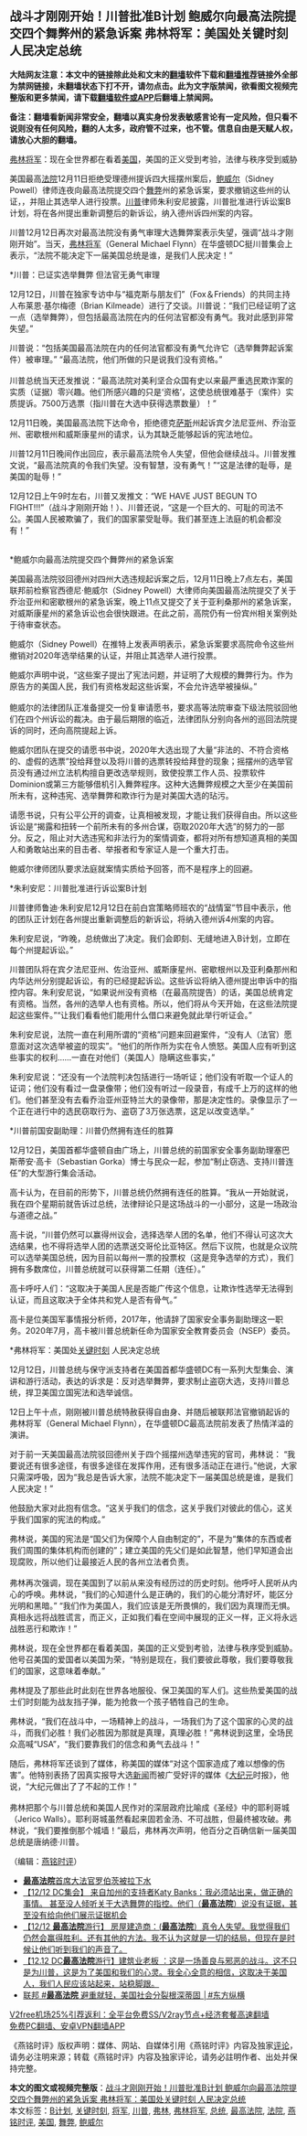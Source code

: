  <h2>战斗才刚刚开始！川普批准B计划 鲍威尔向最高法院提交四个舞弊州的紧急诉案 弗林将军：美国处关键时刻 人民决定总统</h2> <p class="notice"><b>大陆网友注意：本文中的链接除此处和文末的<a href="https://github.com/bannedbook/fanqiang" >翻墙</a>软件下载和<a href="https://github.com/killgcd/justmysocks/blob/master/README.md">翻墙推荐</a>链接外全部为禁网链接，未翻墙状态下打不开，请勿点击。此为文字版禁闻，欲看图文视频完整版和更多禁闻，请下载<a href="https://github.com/bannedbook/fanqiang">翻墙软件或APP</a>后翻墙上禁闻网。</p><p>备注：翻墙看新闻非常安全，翻墙以真实身份发表敏感言论有一定风险，但只看不说则没有任何风险，翻的人太多，政府管不过来，也不管。信息自由是天赋人权，请放心大胆的翻墙。</b></p>  <div class="entry">  <p></p> <p><a href="https://www.bannedbook.org/bnews/tag/%e5%bc%97%e6%9e%97/" class="st_tag internal_tag" rel="tag" title="标签 弗林 下的日志">弗林</a><a href="https://www.bannedbook.org/bnews/tag/%e5%b0%86%e5%86%9b/" class="st_tag internal_tag" rel="tag" title="标签 将军 下的日志">将军</a>&#65306;现在全世界都在看着<a href="https://www.bannedbook.org/bnews/tag/%e7%be%8e%e5%9b%bd/" class="st_tag internal_tag" rel="tag" title="标签 美国 下的日志">美国</a>&#65292;美国的正义受到考验&#65292;法律与秩序受到威胁</p> <p>美国最高<a href="https://www.bannedbook.org/bnews/tag/%e6%b3%95%e9%99%a2/" class="st_tag internal_tag" rel="tag" title="标签 法院 下的日志">法院</a>12月11日拒绝受理德州提诉四大摇摆州案后&#65292;<a href="https://www.bannedbook.org/bnews/tag/%e9%b2%8d%e5%a8%81%e5%b0%94/" class="st_tag internal_tag" rel="tag" title="标签 鲍威尔 下的日志">鲍威尔</a>&#65288;Sidney Powell&#65289;律师连夜向最高法院提交四个<a href="https://www.bannedbook.org/bnews/tag/%E8%88%9E%E5%BC%8A/" class="st_tag internal_tag" rel="tag" title="标签 舞弊 下的日志">舞弊</a>州的紧急诉案&#65292;要求撤销这些州的认证&#65292;&#65292;并阻止其选举人进行投票&#12290;<a href="https://www.bannedbook.org/bnews/tag/%e5%b7%9d%e6%99%ae/" class="st_tag internal_tag" rel="tag" title="标签 川普 下的日志">川普</a>律师朱利安尼披露&#65292;川普批准进行诉讼案B计划&#65292;将在各州提出重新调整后的新诉讼&#65292;纳入德州诉四州案的内容&#12290;</p> <p>川普12月12日再次对最高法院没有勇气审理大选舞弊案表示失望&#65292;强调&#8220;战斗才刚刚开始&#8221;&#12290;当天&#65292;<a href="https://www.bannedbook.org/bnews/tag/%e5%bc%97%e6%9e%97%e5%b0%86%e5%86%9b/" class="st_tag internal_tag" rel="tag" title="标签 弗林将军 下的日志">弗林将军</a>&#65288;General Michael Flynn&#65289;在华盛顿DC挺川普集会上表示&#65292;&#8220;法院不能决定下一届美国总统是谁&#65292;是我们人民决定&#65281;&#8221; &nbsp;</p> <p>   *川普&#65306;已证实选举舞弊 但法官无勇气审理</p> <p>12月12日&#65292;川普在独家专访中与&#8220;福克斯与朋友们&#8221;&#65288;Fox&#65286;Friends&#65289;的共同主持人布莱恩&#8231;基尔梅德&#65288;Brian Kilmeade&#65289;进行了交谈&#12290;川普说&#65306;&#8220;我们已经证明了这一点&#65288;选举舞弊&#65289;&#65292;但包括最高法院在内的任何法官都没有勇气&#12290;我对此感到非常失望&#12290;&#8221;</p> <p>川普说&#65306;&#8220;包括美国最高法院在内的任何法官都没有勇气允许它&#65288;选举舞弊起诉案件&#65289;被审理&#12290;&#8221; &#8220;最高法院&#65292;他们所做的只是说我们没有资格&#12290;&#8221;<br />&nbsp;<br />川普总统当天还发推说&#65306;&#8220;最高法院对美利坚合众国有史以来最严重选民欺诈案的实质&#65288;证据&#65289;零兴趣&#12290;他们所感兴趣的只是&#8216;资格&#8217;&#65292;这使总统很难基于&#65288;案件&#65289;实质提诉&#12290;7500万选票&#65288;指川普在大选中获得选票数量&#65289;&#65281;&#8221;</p> <p>12月11日晚&#65292;美国最高法院下达命令&#65292;拒绝德克<span class='wp_keywordlink'><a href="https://www.bannedbook.org/forum5/topic42.html" title="萨斯、诚信与自救" target="_blank">萨斯</a></span>州起诉宾夕法尼亚州&#12289;乔治亚州&#12289;密歇根州和威斯康星州的请求&#65292;认为其缺乏能够起诉的宪法地位&#12290;</p> <p>川普12月11日晚间作出回应&#65292;表示最高法院令人失望&#65292;但他会继续战斗&#12290;川普发推文说&#65292;&#8220;最高法院真的令我们失望&#12290;没有智慧&#65292;没有勇气&#65281;&#8221;&#8220;这是法律的耻辱&#65292;是美国的耻辱&#65281;&#8221; </p> <p>12月12日上午9时左右&#65292;川普又发推文&#65306;&#8220;WE HAVE JUST BEGUN TO FIGHT!!!&#8221;&#65288;战斗才刚刚开始&#65281;&#65289;&#12289;川普还说&#65292;&#8220;这是一个巨大的&#12289;可耻的司法不公&#12290;美国人民被欺骗了&#65292;我们的国家蒙受耻辱&#12290;我们甚至连上法庭的机会都没有&#65281;&#8221;<br />&nbsp;</p>  <p>   *鲍威尔向最高法院提交四个舞弊州的紧急诉案</p> <p>美国最高法院驳回德州对四州大选违规起诉案之后&#65292;12月11日晚上7点左右&#65292;美国联邦前检察官西德尼&#183;鲍威尔&#65288;Sidney Powell&#65289;大律师向美国最高法院提交了关于乔治亚州和密歇根州的紧急诉案&#65292;晚上11点又提交了关于亚利桑那州的紧急诉案&#65292;对威斯康星州的紧急诉讼也会很快跟进&#12290;在此之前&#65292;高院仍有一份宾州相关案例处于待审查状态&#12290;</p> <p>鲍威尔&#65288;Sidney Powell&#65289;在推特上发表声明表示&#65292;紧急诉案要求高院命令这些州撤销对2020年选举结果的认证&#65292;并阻止其选举人进行投票&#12290;</p> <p>鲍威尔声明中说&#65292;&#8220;这些案子提出了宪法问题&#65292;并证明了大规模的舞弊行为&#12290;作为原告方的美国人民&#65292;我们有资格发起这些诉案&#65292;不会允许选举被操纵&#12290;&#8221;<br />&nbsp;<br />鲍威尔的法律团队正准备提交一份复审请愿书&#65292;要求高等法院审查下级法院驳回他们在四个州诉讼的裁决&#12290;由于最后期限的临近&#65292;法律团队分别向各州的巡回法院提诉的同时&#65292;还向高院提起上诉&#12290;</p> <p>鲍威尔团队在提交的请愿书中说&#65292;2020年大选出现了大量&#8220;非法的&#12289;不符合资格的&#12289;虚假的选票&#8221;投给拜登以及将川普的选票转投给拜登的现象&#65307;摇摆州的选举官员没有通过州立法机构擅自更改选举规则&#65292;致使投票工作人员&#12289;投票软件Dominion或第三方能够借机引入舞弊程序&#12290;这种大选舞弊规模之大至少在美国前所未有&#65292;这种违宪&#12289;选举舞弊和欺诈行为是对美国大选的玷污&#12290;</p> <p>请愿书说&#65292;只有公平公开的调查&#65292;让真相被发现&#65292;才能让我们获得自由&#12290;所以这些诉讼是&#8220;揭露和扭转一个前所未有的多州合谋&#65292;窃取2020年大选&#8221;的努力的一部分&#12290;反之&#65292;阻止对大选违宪和非法行为的案情调查&#65292;都将对所有想知道真相的美国人和勇敢站出来的目击者&#12289;举报者和专家证人是一个重大打击&#12290;</p> <p>鲍威尔律师团队要求法庭就案情实质给予回答&#65292;而不是程序上的回避&#12290;</p> <p>   *朱利安尼&#65306;川普批准进行诉讼案B计划</p> <p>川普律师鲁迪&#183;朱利安尼12月12日在前白宫策略师班农的&#8220;战情室&#8221;节目中表示&#65292;他的团队正计划在各州提出重新调整后的新诉讼&#65292;将纳入德州诉4州案的内容&#12290;</p> <p>朱利安尼说&#65292;&#8220;昨晚&#65292;总统做出了决定&#12290;我们会即刻&#12289;无缝地进入B计划&#65292;立即在每个州提起诉讼&#12290;&#8221; </p>  <p>川普团队将在宾夕法尼亚州&#12289;佐治亚州&#12289;威斯康星州&#12289;密歇根州以及亚利桑那州和内华达州分别提起诉讼&#65292;有的已经提起诉讼&#12290;这些诉讼将纳入德州提出申诉中的指控内容&#12290;朱利安尼说&#65292;&#8220;如果说州没有资格&#65288;在最高院提告&#65289;的话&#65292;美国总统肯定有资格&#12290;当然&#65292;各州的选举人也有资格&#12290;所以&#65292;他们将从今天开始&#65292;在这些法院提起这些案件&#12290;&#8221;&#8220;让我们看看他们能用什么借口来避免就此举行听证会&#12290;&#8221;</p> <p>朱利安尼说&#65292;法院一直在利用所谓的&#8220;资格&#8221;问题来回避案件&#65292;&#8220;没有人&#65288;法官&#65289;愿意面对这次选举被盗的现实&#8221;&#12290;&#8220;他们的所作所为实在令人愤怒&#12290;美国人应有听到这些事实的权利&#8230;&#8230;一直在对他们&#65288;美国人&#65289;隐瞒这些事实&#65292;&#8221;</p> <p>朱利安尼说&#65306;&#8220;还没有一个法院判决包括进行一场听证&#65307;他们没有听取一个证人的证词&#65307;他们没有看过一盘录像带&#65307;他们没有听过一段录音&#65292;有成千上万的这样的他们&#12290;他们甚至没有去看乔治亚州亚特兰大的录像带&#65292;那是决定性的&#12290;录像显示了一个正在进行中的选民窃取行为&#12289;盗窃了3万张选票&#65292;这足以改变选举&#12290;&#8221;</p> <p>   *川普前国安副助理&#65306;川普仍然拥有连任的胜算</p> <p>12月12日&#65292;美国首都华盛顿自由广场上&#65292;川普总统的前国家安全事务副助理塞巴斯蒂安&#8231;高卡&#65288;Sebastian Gorka&#65289;博士与民众一起&#65292;参加&#8220;制止窃选&#12289;支持川普连任&#8221;的大型游行集会活动&#12290; </p> <p>高卡认为&#65292;在目前的形势下&#65292;川普总统仍然拥有连任的胜算&#12290;&#8220;我从一开始就说&#65292;我在四个星期前就告诉过总统&#65292;法律辩论只是这场战斗的一小部分&#65292;这是一场政治与道德之战&#12290;&#8221;</p> <p>高卡说&#65292;&#8220;川普仍然可以赢得州议会&#65292;选择选举人团的名单&#65292;他们不得认可这次大选结果&#65292;也不得将选举人团的选票送交哥伦比亚特区&#12290;然后下议院&#65292;也就是众议院可以选举美国总统&#65292;因为目前以每州一票的投票权&#65288;这是竞争选举的方式&#65289;&#65292;我们拥有多数席位&#65292;川普总统就可以获得第二任期&#65288;连任&#65289;&#12290;&#8221;</p> <p>高卡呼吁人们&#65306;&#8220;这取决于美国人民是否能广传这个信息&#65292;让欺诈性选举无法得到认证&#65292;而且这取决于全体共和党人是否有骨气&#12290;&#8221;</p> <p>高卡是位美国军事情报分析师&#65292;2017年&#65292;他请辞了国家安全事务副助理这一职务&#12290;2020年7月&#65292;高卡被川普总统新任命为国家安全教育委员会&#65288;NSEP&#65289;委员&#12290; </p> <p>   *弗林将军&#65306;美国处<span class='wp_keywordlink'><a href="https://www.bannedbook.org/forum2/topic151.html" title="关键时刻：李鹏日记" target="_blank">关键时刻</a></span> 人民决定总统</p>  <p>12月12日&#65292;川普总统与保守派支持者在美国首都华盛顿DC有一系列大型集会&#12289;演讲和游行活动&#65292;表达的诉求是&#65306;反对选举舞弊&#65292;要求制止盗窃大选&#65292;支持川普总统&#65292;捍卫美国立国宪法和选举诚信&#12290; </p> <p>12日上午十点&#65292;刚刚被川普总统特赦获得自由身&#12289;并随后被联邦法官撤销起诉的弗林将军&#65288;General Michael Flynn&#65289;&#65292;在华盛顿DC最高法院前发表了热情洋溢的演讲&#12290;</p> <p>对于前一天美国最高法院驳回德州关于四个摇摆州选举违宪的官司&#65292;弗林说&#65306; &#8220;我要说还有很多途径&#65292;有很多途径在发挥作用&#65292;还有很多活动正在进行&#12290;&#8221;他说&#65292;大家只需深呼吸&#65292;因为&#8220;我总是告诉大家&#65292;法院不能决定下一届美国总统是谁&#65292;是我们人民决定&#65281;&#8221;</p> <p>他鼓励大家对此抱有信念&#12290;&#8220;这关乎我们的信念&#65292;这关乎我们对彼此的信心&#65292;这关乎我们国家的宪法的构成&#12290;&#8221;</p> <p>弗林说&#65292;美国的宪法是&#8220;国父们为保障个人自由制定的&#8221;&#65292;不是为&#8220;集体的东西或者我们周围的集体机构而创建的&#8221;&#65307;建立美国的先父们是如此智慧&#65292;他们早知道会出现腐败&#65292;所以他们让最接近人民的各州立法者负责&#12290;<br />&nbsp;<br />弗林再次强调&#65292;现在美国到了以前从来没有经历过的历史时刻&#12290;他呼吁人民听从内心的呼唤&#12290;弗林说&#65292;&#8220;我们的心知道什么是正确的&#65292;我们的心能分清好坏&#65292;能区分光明和黑暗&#12290;&#8221; &#8220;我们作为美国人&#65292;我们应该是无所畏惧的&#65292;我们因为真理而无惧&#12290;真相永远将战胜谎言&#65292;而正义&#65292;正如我们看在空间中展现的正义一样&#65292;正义将永远战胜恶行和欺诈&#65281;&#8221;</p> <p>   弗林说&#65292;现在全世界都在看着美国&#65292;美国的正义受到考验&#65292;法律与秩序受到威胁&#12290;他号召美国的爱国者以美国为荣&#65292;&#8220;特别是现在&#65292;我们要彼此尊敬&#65292;我们要尊敬我们的国家&#65292;这意味着奉献&#12290;&#8221;</p> <p>弗林提及了那些此时此刻在世界各地服役&#12289;保卫美国的军人们&#12290;这些热爱美国的战士们时刻能为战友挡子弹&#65292;能为抢救一个孩子牺牲自己的生命&#12290; </p> <p>弗林说&#65292;&#8220;我们在战斗中&#65292;一场精神上的战斗&#65292;一场我们为了这个国家的心灵的战斗&#65292;而我们必胜&#65281;我们必胜因为那就是真理&#65292;真理必胜&#65281;&#8221;弗林说到这里&#65292;全场民众高喊&#8220;USA&#8221;&#65292;&#8220;我们要靠我们的信念和勇气去战斗&#65281;&#8221;</p> <p>随后&#65292;弗林将军还谈到了媒体&#65292;称美国的媒体&#8220;对这个国家造成了难以想像的伤害&#8221;&#12290;他特别表扬了因真实报导大选<span class='wp_keywordlink_affiliate'><a href="https://www.bannedbook.org/" title="新闻">新闻</a></span>而被广受好评的媒体&#12298;<span class='wp_keywordlink_affiliate'><a href="http://www.epochtimes.com/" title="大纪元" target="_blank">大纪元</a></span>时报&#12299;&#65292;他说&#65292;&#8220;大纪元做出了了不起的工作&#65281;&#8221;<br />&nbsp; &nbsp;<br />弗林把那个与川普总统和美国人民作对的深层政府比喻成&#12298;圣经&#12299;中的耶利哥城&#65288;Jerico Walls&#65289;&#12290;耶利哥城虽然看起来固若金汤&#12289;不可战胜&#65292;但最终被攻破&#12290;弗林说&#65292;&#8220;我们要推倒那个城墙&#65281;&#8221;最后&#65292;弗林再次声明&#65292;他百分之百确信新一届美国总统是唐纳德&#183;川普&#12290;</p> <p>&#65288;编辑&#65306;<a href="https://www.bannedbook.org/bnews/tag/%e7%87%95%e9%93%ad%e6%97%b6%e8%af%84/" class="st_tag internal_tag" rel="tag" title="标签 燕铭时评 下的日志">燕铭时评</a>&#65289;</p>  <ul class='op-related-articles' title='相关阅读'> <li><a href='https://www.bannedbook.org/bnews/ccpdope/20201216/1448704.html' target='_blank'><b>最高法院</b>首席大法官罗伯茨被拉下水</a></li> <li><a href='https://www.bannedbook.org/bnews/bannedvideo/20201216/1448681.html' target='_blank'>【12/12 DC集会】 来自加州的支持者Katy Banks：我必须站出来，做正确的事情。 甚至没人倾听关于大选舞弊的指控。他们（<b>最高法院</b>）说没有证据，甚至没有给向他们展示证据机会</a></li> <li><a href='https://www.bannedbook.org/bnews/bannedvideo/20201216/1448577.html' target='_blank'>【12/12 <b>最高法院</b>游行】 房屋建造商：(<b>最高法院</b>）真令人失望。我觉得我们仍然会赢得胜利。还有其他的方法。我不认为这就是一切的结局，但现在是时候让他们听到我们的声音了。</a></li> <li><a href='https://www.bannedbook.org/bnews/bannedvideo/20201216/1448564.html' target='_blank'>【12.12 DC<b>最高法院</b>游行】建筑业老板 ：这是一场善良与邪恶的战斗。这不只是为川普，这是为了美国和我们的心灵。我全心全意的相信，这取决于美国人，我们人民应该站起来，站稳脚跟。</a></li> <li><a href='https://www.bannedbook.org/bnews/bannedvideo/20201216/1448562.html' target='_blank'>联邦 #<b>最高法院</b> 避重就轻，美国社会分裂根深蒂固 │#东方纵横</a></li> </ul> <p class="texttj"> <a href="https://github.com/bannedbook/fanqiang/wiki/V2ray%E6%9C%BA%E5%9C%BA" target="_blank">V2free机场25%引荐返利：全平台免费SS/V2ray节点+经济套餐高速翻墙</a><br/> <a href="https://github.com/bannedbook/fanqiang/wiki/%E7%A6%81%E9%97%BB%E7%BD%91%E5%AE%89%E5%8D%93%E7%BF%BB%E5%A2%99%E6%96%B0%E9%97%BBAPP" target="_blank">免费PC翻墙、安卓VPN翻墙APP</a></p><p>&#12298;燕铭时评&#12299;版权声明&#65306;媒体&#12289;网站&#12289;自媒体引用&#12298;燕铭时评&#12299;内容及独家<span class='wp_keywordlink_affiliate'><a href="https://www.bannedbook.org/bnews/comments/" title="新闻评论" target="_blank">评论</a></span>&#65292;请务必注明来源&#65307;转载&#12298;燕铭时评&#12299;内容及独家评论&#65292;请务必註明作者&#12289;出处并保持完整&#12290; </p><a name='sharetosocial'></a>       <div><b>本文的图文或视频完整版</b>：<a href='https://www.bannedbook.org/bnews/comments/20201216/1448741.html'>战斗才刚刚开始！川普批准B计划 鲍威尔向最高法院提交四个舞弊州的紧急诉案 弗林将军：美国处关键时刻 人民决定总统</a></div>  </div><!--END ENTRY--> <div class="postfooter"> <div>本文标签：<a href="https://www.bannedbook.org/bnews/tag/b%e8%ae%a1%e5%88%92/" rel="tag">B计划</a>, <a href="https://www.bannedbook.org/bnews/tag/%e5%85%b3%e9%94%ae%e6%97%b6%e5%88%bb/" rel="tag">关键时刻</a>, <a href="https://www.bannedbook.org/bnews/tag/%e5%b0%86%e5%86%9b/" rel="tag">将军</a>, <a href="https://www.bannedbook.org/bnews/tag/%e5%b7%9d%e6%99%ae/" rel="tag">川普</a>, <a href="https://www.bannedbook.org/bnews/tag/%e5%bc%97%e6%9e%97/" rel="tag">弗林</a>, <a href="https://www.bannedbook.org/bnews/tag/%e5%bc%97%e6%9e%97%e5%b0%86%e5%86%9b/" rel="tag">弗林将军</a>, <a href="https://www.bannedbook.org/bnews/tag/%e6%80%bb%e7%bb%9f/" rel="tag">总统</a>, <a href="https://www.bannedbook.org/bnews/tag/%e6%9c%80%e9%ab%98%e6%b3%95%e9%99%a2/" rel="tag">最高法院</a>, <a href="https://www.bannedbook.org/bnews/tag/%e6%b3%95%e9%99%a2/" rel="tag">法院</a>, <a href="https://www.bannedbook.org/bnews/tag/%e7%87%95%e9%93%ad%e6%97%b6%e8%af%84/" rel="tag">燕铭时评</a>, <a href="https://www.bannedbook.org/bnews/tag/%e7%be%8e%e5%9b%bd/" rel="tag">美国</a>, <a href="https://www.bannedbook.org/bnews/tag/%E8%88%9E%E5%BC%8A/" rel="tag">舞弊</a>, <a href="https://www.bannedbook.org/bnews/tag/%e9%b2%8d%e5%a8%81%e5%b0%94/" rel="tag">鲍威尔</a></div>  </div><!--END POSTFOOTER--> 